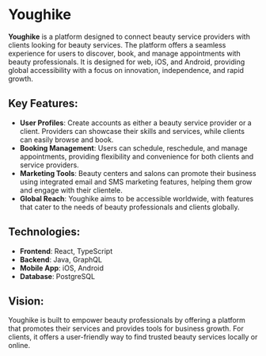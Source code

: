 # Youghike

**Youghike** is a platform designed to connect beauty service providers with clients looking for beauty services. The platform offers a seamless experience for users to discover, book, and manage appointments with beauty professionals. It is designed for web, iOS, and Android, providing global accessibility with a focus on innovation, independence, and rapid growth.

## Key Features:

- **User Profiles**: Create accounts as either a beauty service provider or a client. Providers can showcase their skills and services, while clients can easily browse and book.
- **Booking Management**: Users can schedule, reschedule, and manage appointments, providing flexibility and convenience for both clients and service providers.
- **Marketing Tools**: Beauty centers and salons can promote their business using integrated email and SMS marketing features, helping them grow and engage with their clientele.
- **Global Reach**: Youghike aims to be accessible worldwide, with features that cater to the needs of beauty professionals and clients globally.

## Technologies:

- **Frontend**: React, TypeScript
- **Backend**: Java, GraphQL
- **Mobile App**: iOS, Android
- **Database**: PostgreSQL

## Vision:

Youghike is built to empower beauty professionals by offering a platform that promotes their services and provides tools for business growth. For clients, it offers a user-friendly way to find trusted beauty services locally or online.
